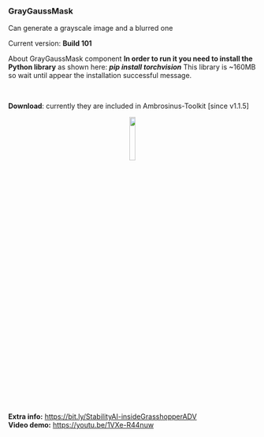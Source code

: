 ### GrayGaussMask
Can generate a grayscale image and a blurred one

Current version: **Build 101**

About GrayGaussMask component **In order to run it you need to install the Python library** as shown here: ***pip install torchvision***
This library is ~160MB so wait until appear the installation successful message.

<br>

**Download**: currently they are included in Ambrosinus-Toolkit [since v1.1.5]

<div align="center">
<img src="https://ambrosinus.altervista.org/blog/wp-content/uploads/2023/01/LA_GreyGaussMask_b101.png" width="15%" height="15%">
</div>

**Extra info:** 
https://bit.ly/StabilityAI-insideGrasshopperADV
<br>
**Video demo:** 
https://youtu.be/1VXe-R44nuw

<br>
<br>
<br>
